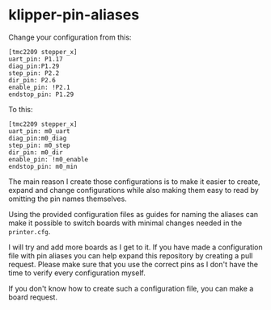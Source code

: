 # klipper-pin-aliases

Change your configuration from this:
```
[tmc2209 stepper_x]
uart_pin: P1.17
diag_pin:P1.29
step_pin: P2.2
dir_pin: P2.6
enable_pin: !P2.1
endstop_pin: P1.29
```

To this:
```
[tmc2209 stepper_x]
uart_pin: m0_uart
diag_pin:m0_diag
step_pin: m0_step
dir_pin: m0_dir
enable_pin: !m0_enable
endstop_pin: m0_min
```

The main reason I create those configurations is to make it easier to create, expand and change configurations while also making them easy to read by omitting the pin names themselves.

Using the provided configuration files as guides for naming the aliases can make it possible to switch boards with minimal changes needed in the ```printer.cfg```.

I will try and add more boards as I get to it. If you have made a configuration file with pin aliases you can help expand this repository by creating a pull request. Please make sure that you use the correct pins as I don't have the time to verify every configuration myself.

If you don't know how to create such a configuration file, you can make a board request.